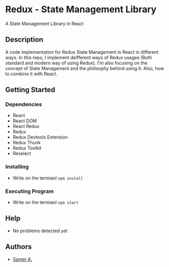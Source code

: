 # Redux - State Management Library

A State Management Library in React

## Description

A code implementation for Redux State Management in React in different ways. In this repo, I implement deifferent ways of Redux usages (Both standard and modern way of using Redux). I'm also focusing on the concept of State Management and the philisophy behind using it. Also, how to combine it with React.

## Getting Started

### Dependencies

- React
- React DOM
- React Redux
- Redux
- Redux Devtools Extension
- Redux Thunk
- Redux Toolkit
- Reselect

### Installing

- Write on the termianl `npm install`

### Executing Program

- Write on the termianl `npm start`

## Help

- No problems detected yet

## Authors

- [Samer A.](https://twitter.com/ssadawi__)
